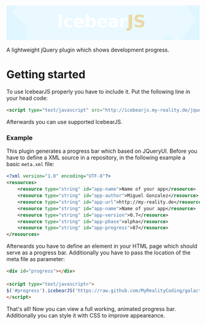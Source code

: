 ![icebearJS](icebearjs-head.png)

A lightweight jQuery plugin which shows development progress.

Getting started
===

To use IcebearJS properly you have to include it. Put the following line in your head code:

```html
<script type="text/javascript" src="http://icebearjs.my-reality.de/jquery.icebearjs.min.js"></script>
```

Afterwards you can use supported IcebearJS.

### Example

This plugin generates a progress bar which based on JQueryUI. Before you have to define a XML source in a repository, in the following example a basic ```meta.xml``` file:

```xml
<?xml version="1.0" encoding="UTF-8"?>
<resources>
	<resource type="string" id="app-name">Name of your app</resource>
	<resource type="string" id="app-author">Miguel Gonzalez</resource>
	<resource type="string" id="app-url">http://my-reality.de</resource>
	<resource type="string" id="app-name">Name of your app</resource>
	<resource type="string" id="app-version">0.7</resource>
	<resource type="string" id="app-phase">alpha</resource>
	<resource type="string" id="app-progress">87</resource>
</resources>
```

Afterwards you have to define an element in your HTML page which should serve as a progress bar. Additionally you have to pass the location of the meta file as parameter:

```html
<div id="progress"></div>

<script type="text/javascript>">
$('#progress').icebearJS('https://raw.github.com/MyRealityCoding/galacticum/master/res/xml/meta.xml');
</script>
```

That's all! Now you can view a full working, animated progress bar. Additionally you can style it with CSS to improve appeareance.
